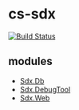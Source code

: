 # cs-sdx

[![Build Status](https://travis-ci.org/SunriseDigital/cs-sdx.svg?branch=master)](https://travis-ci.org/SunriseDigital/cs-sdx)


## modules

* [Sdx.Db](Sdx.Db)
* [Sdx.DebugTool](Sdx.DebugTool)
* [Sdx.Web](Sdx.Web)
